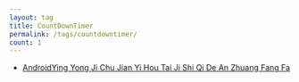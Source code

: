 ```yaml
---
layout: tag
title: CountDownTimer
permalink: /tags/countdowntimer/
count: 1
---
```


- [AndroidYing Yong Ji Chu  Jian Yi Hou Tai Ji Shi Qi De An Zhuang Fang Fa ](https://rikucherry1993.me/posts/20210520android-%E5%90%8E%E5%8F%B0%E8%AE%A1%E6%97%B6%E5%99%A8%E7%9A%84%E5%AE%89%E8%A3%85%E6%96%B9%E6%B3%95/)
